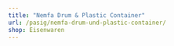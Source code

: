 ```yaml
---
title: "Nemfa Drum & Plastic Container"
url: /pasig/nemfa-drum-und-plastic-container/
shop: Eisenwaren
---
```


